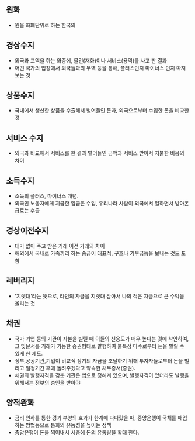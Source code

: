 ## 원화
- 원을 화폐단위로 하는 한국의 

## 경상수지
- 외국과 교역을 하는 와중에, 물건(재화)이나 서비스(용역)를 사고 판 결과 
- 어떤 국가의 입장에서 외국들과의 무역 등을 통해, 플러스인지 마이너스 인지 따져보는 것


## 상품수지
- 국내에서 생산한 상품을 수출해서 벌어들인 돈과, 외국으로부터 수입한 돈을 비교한 것 

## 서비스 수지
- 외국과 비교해서 서비스를 한 결과 벌어들인 금액과 서비스 받아서 지불한 비용의 차이 

## 소득수지
- 소득의 플러스, 마이너스 개념. 
- 외국인 노동자에게 지급한 임금은 수입, 우리나라 사람이 외국에서 일하면서 받아온 급료는 수출

## 경상이전수지
- 대가 없이 주고 받은 거래 이전 거래의 차이
- 해외에서 국내로 가족끼리 하는 송금이 대표적, 구호나 기부금등을 보내는 것도 포함 

## 레버리지
- '지렛대'라는 뜻으로, 타인의 자금을 지렛대 삼아서 나의 적은 자금으로 큰 수익을 올리는 것 

## 채권
- 국가 기업 등의 기관이 자본을 빌릴 때 이들의 신용도가 매우 높다는 것에 착안하여, 그 빚문서를 거래가 가능한 증권형태로 발행하여 불특정 다수로부터 돈을 빌릴 수 있게 한 제도.
- 정부,공공기관,기업이 비교적 장기의 자금을 조달하기 위해 투자자들로부터 돈을 빌리고 일정기간 후에 돌려주겠다고 약속한 채무증서(증권). 
- 채권의 발행자격을 갖춘 기관은 법으로 정해져 있으며, 발행자격이 있더라도 발행을 위해서는 정부의 승인을 받아야 

## 양적완화
- 금리 인하를 통한 경기 부양의 효과가 한계에 다다랐을 때, 중앙은행이 국채를 매입하는 방법등으로 통화의 유동성을 높이는 정책 
- 중앙은행이 돈을 찍어내서 시중에 돈의 유통량을 확대 한다. 
